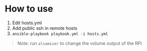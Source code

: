 # How to use


1. Edit hosts.yml
2. Add public ssh in remote hosts
3. `ansible-playbook playbook.yml -i hosts.yml`

> Note: run `alsamixer` to change the volume output of the RPi